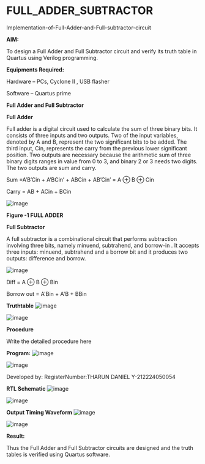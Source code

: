 # FULL_ADDER_SUBTRACTOR

Implementation-of-Full-Adder-and-Full-subtractor-circuit

**AIM:**

To design a Full Adder and Full Subtractor circuit and verify its truth table in Quartus using Verilog programming.

**Equipments Required:**

Hardware – PCs, Cyclone II , USB flasher

Software – Quartus prime

**Full Adder and Full Subtractor**

**Full Adder**

Full adder is a digital circuit used to calculate the sum of three binary bits. It consists of three inputs and two outputs. Two of the input variables, denoted by A and B, represent the two significant bits to be added. The third input, Cin, represents the carry from the previous lower significant position. Two outputs are necessary because the arithmetic sum of three binary digits ranges in value from 0 to 3, and binary 2 or 3 needs two digits. The two outputs are sum and carry.

Sum =A’B’Cin + A’BCin’ + ABCin + AB’Cin’ = A ⊕ B ⊕ Cin 

Carry = AB + ACin + BCin

![image](https://github.com/naavaneetha/FULL_ADDER_SUBTRACTOR/assets/154305477/0f30ba51-5ffb-4198-845f-18e054f675e7)

**Figure -1 FULL ADDER**

**Full Subtractor**

A full subtractor is a combinational circuit that performs subtraction involving three bits, namely minuend, subtrahend, and borrow-in . It accepts three inputs: minuend, subtrahend and a borrow bit and it produces two outputs: difference and borrow.

![image](https://github.com/naavaneetha/FULL_ADDER_SUBTRACTOR/assets/154305477/02b24f51-ab51-4304-9ad6-7b81ffc1ead5)

Diff = A ⊕ B ⊕ Bin 

Borrow out = A'Bin + A'B + BBin

**Truthtable**
![image](https://github.com/user-attachments/assets/3a1da31c-a51b-4bbc-bbca-5fa214c71f65)

![image](https://github.com/user-attachments/assets/f4453e2d-a34b-4055-8226-b4efc5be86fa)

**Procedure**

Write the detailed procedure here

**Program:**
![image](https://github.com/user-attachments/assets/24cc44c3-a869-4130-b268-108702558ef8)

![image](https://github.com/user-attachments/assets/e67dc43a-a5f6-410e-a744-e79b9566e9c5)

Developed by: RegisterNumber:THARUN DANIEL Y-212224050054

**RTL Schematic**
![image](https://github.com/user-attachments/assets/f63d60b0-5706-4545-9675-fe3556c5304e)

![image](https://github.com/user-attachments/assets/1b1a9e47-85d3-4722-8332-5771456bacc1)

**Output Timing Waveform**
![image](https://github.com/user-attachments/assets/6dbb4f1c-5b9b-4ef2-a2d4-e95b73abbd20)

![image](https://github.com/user-attachments/assets/41639724-ab98-469b-bba4-420bcb9f4a6b)

**Result:**

Thus the Full Adder and Full Subtractor circuits are designed and the truth tables is verified using Quartus software.



